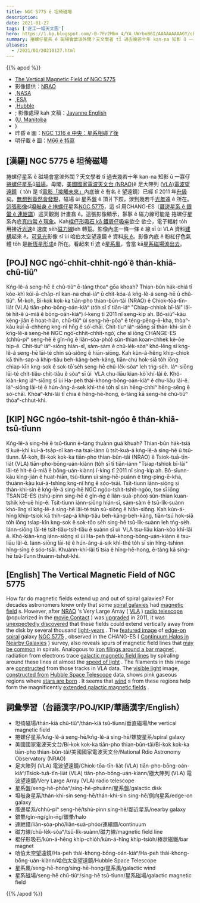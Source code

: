 ```yaml
---
title: NGC 5775 ê 坦徛磁場
description:
date: 2021-01-27
tags: ['逐工一幅天文圖']
hero: https://1.bp.blogspot.com/-B-7Fr2Mkm_4/YA_UWrbuB6I/AAAAAAAAAGY/cbL84EPm-x0LQC4LmJNk_50LtiZvu0zMgCLcBGAsYHQ/s1080/NGC5775_NraoEnglish_1080.jpeg
summary: 捲螺仔星系 ê 磁場會當湠外闊？天文學者 tī 過去幾若十年 kan-na 知影 ū 一寡仔捲螺仔星系。
aliases:
  - /2021/01/20210127.html
---
```


{{% apod %}}

- [The Vertical Magnetic Field of NGC 5775](https://apod.nasa.gov/apod/ap210127.html)
- 影像提供：[NRAO](https://public.nrao.edu/)
- ,[NASA](https://www.nasa.gov/)
- ,[ESA](https://www.esa.int/)
- ,[Hubble](https://www.nasa.gov/mission_pages/hubble/about)
- ; 影像處理 kah 文稿：[Jayanne English](http://www2.physics.umanitoba.ca/u/english/)
- ([U. Manitoba](https://sci.umanitoba.ca/physics-astronomy/)
- )
- 昨昏 ê 圖：[NGC 1316 ê 中央：星系相碰了後](https://apod-taigi.blogspot.com/2021/01/20210126.html)
- 明仔載 ê 圖：[M66 ê 特寫](https://apod-taigi.blogspot.com/2021/01/20210128.html)

## [漢羅] NGC 5775 ê 坦徛磁場

捲螺仔星系 ê 磁場會當湠外闊？天文學者 tī 過去幾若十年 kan-na 知影 ū 一寡仔[捲螺仔星系](https://en.wikipedia.org/wiki/Spiral_galaxy)ū[磁場](https://en.wikipedia.org/wiki/Magnetic_field)。毋閣，[美國國家電波天文台 (NRAO)](https://public.nrao.edu/)ê 足大陣列 ([VLA](https://apod.nasa.gov/apod/ap060514.html))[電波望遠鏡](https://en.wikipedia.org/wiki/Radio_telescope)（ to̍h 是 tī[電影「接觸未來」](https://en.wikipedia.org/wiki/Contact_(1997_American_film))內底彼 ê 有名 ê 望遠鏡）已經 tī 2011 年[升級](https://science.nrao.edu/facilities/vla/docs/manuals/oss2013B/intro/project)矣。[無想到竟然會發現](https://i.imgur.com/MwLMgEJ.jpeg)，磁場 ùi 星系盤 ê 頂爿下跤，湠到幾若千[光年](https://spaceplace.nasa.gov/light-year/en/)遠 ê 所在。[這張影像](https://public.nrao.edu/news/2020-image-contest-winners/)sī[坦敧身 ê 捲螺仔](https://apod.nasa.gov/apod/ap100225.html)星系[NGC 5775](https://en.wikipedia.org/wiki/NGC_5775)，這 sī 用CHANG-ES（[厝邊星系 ê 銀暈 ê 連紲譜](https://www.queensu.ca/changes/)）巡天觀測 計畫翕 ê。這張影像顯示，鬖鬖 ê 磁力線可能是 捲螺仔星系內底[真四常 ê 現象](https://www.queensu.ca/changes/press-releases/)。Kah[棍仔形吸石 kā 鐵屑仔吸牢](https://youtu.be/tfiebTsJDno)欲仝 欲仝，電子輻射 to̍h 用接近[光速](https://youtu.be/nQUwHdSAhmw)ê 速度 se̍h[磁力線](https://apod-taigi.blogspot.com/2021/01/20210120.html)leh 轉踅。影像內底一條一條 ê 線 sī ùi VLA 資料[建構](https://illuminateduniverse.org/2021/01/27/the-yin-and-yang-of-the-visible-and-invisible-in-spiral-galaxies/)起來 ê。[可見光](https://science.nasa.gov/ems/09_visiblelight)影像 sī ùi 哈伯太空望遠鏡 ê 資料[來 ê](https://sites.google.com/site/jayannescosmicportfolio/)。影像內底 ê 粉紅仔色氣體 to̍h 是[新恆星形成](https://science.nasa.gov/astrophysics/focus-areas/how-do-stars-form-and-evolve)ê 所在。看起來 tī 遮 ê[星系風](https://apod.nasa.gov/apod/ap190723.html)，會當 kā[星系磁場湠出去](https://ui.adsabs.harvard.edu/abs/2020A%26A...639A.112K/abstract)。

## [POJ] NGC ngó͘-chhit-chhit-ngó͘ ê thán-khiā-chû-tiûⁿ

Kńg-lê-á seng-hē ê chû-tiûⁿ ē-tàng thòaⁿ gōa khoah? Thian-bûn ha̍k-chiá tī kòe-khì kúi-ā-cha̍p-nî kan-na chai-iáⁿ ū chi̍t-kóa-á kńg-lê-á seng-hē ū chû-tiûⁿ. M̄-koh, Bí-kok kok-ka tiān-pho thian-bûn-tâi (NRAO) ê Chiok-tōa-tīn-lia̍t (VLA) tiān-pho-bōng-oán-kiàⁿ (to̍h sī tī tiān-iáⁿ "Chiap-chhiok bī-lâi" lāi-té hit-ê ū-miâ ê bōng-oán-kiàⁿ) í-keng tī 2011 nî seng-kip ah. Bô-siūⁿ-kàu kèng-jiân ê hoat-hiān, chû-tiûⁿ ùi seng-hē-pôaⁿ ê téng-pêng-ē-kha, thòaⁿ-kàu kúi-ā-chhèng kng-nî hn̄g ê só͘-chāi. Chit-tiuⁿ iáⁿ-siōng sī thán-khi-sin ê kńg-lê-á seng-hē NGC ngó͘-chhit-chhit-ngó͘, che sī iōng CHANGE-ES (chhù-piⁿ seng-hē ê gîn-n̄g ê liân-sòa-phó͘) sûn-thian koan-chhek kè-ōe hip-ê. Chit-tiuⁿ iáⁿ-siōng hián-sī, sàm-sàm ê chû-le̍k-sòaⁿ khó-lêng sī kńg-lê-á seng-hē lāi-té chin sù-siông ê hiān-siōng. Kah kùn-á-hêng khip-chiok kā thih-sap-á khip-tiâu beh-kâng-beh-kâng, tiān-chú hok-siā to̍h iōng chiap-kīn kng-sok ê sok-tō͘ se̍h seng-hē chû-le̍k-sòaⁿ leh tńg-se̍h. Iáⁿ-siōng lāi-té chi̍t-tiâu-chi̍t-tiâu ê sòaⁿ sī ùi  VLA chu-liāu kian-kò͘ khí-lâi ê. Khó-kiàn-kng iáⁿ-siōng sī ùi Ha-peh thài-khong-bōng-oán-kiàⁿ ê chu-liāu lâi-ê. Iáⁿ-siōng lāi-té ê hún-âng-á-sek khì-thé to̍h sī sin hêng-chhiⁿ hêng-sêng ê só͘-chāi. Khòaⁿ-khí-lâi tī chia ê hêng-hē-hong, ē-tàng kā seng-hē chû-tiûⁿ thòaⁿ-chhut-khì.

## [KIP] NGC ngóo-tshit-tshit-ngóo ê thán-khiā-tsû-tîunn

Kńg-lê-á sing-hē ê tsû-tîunn ē-tàng thuànn guā khuah? Thian-bûn ha̍k-tsiá tī kuè-khì kuí-ā-tsa̍p-nî kan-na tsai-iánn ū tsi̍t-kuá-á kńg-lê-á sing-hē ū tsû-tîunn. M̄-koh, Bí-kok kok-ka tiān-pho thian-bûn-tâi (NRAO) ê Tsiok-tuā-tīn-lia̍t (VLA) tiān-pho-bōng-uán-kiànn (to̍h sī tī tiān-iánn "Tsiap-tshiok bī-lâi" lāi-té hit-ê ū-miâ ê bōng-uán-kiànn) í-king tī 2011 nî sing-kip ah. Bô-sīunn-kàu kìng-jiân ê huat-hiān, tsû-tîunn uì sing-hē-puânn ê tíng-pîng-ē-kha, thuànn-kàu kuí-ā-tshìng kng-nî hn̄g ê sóo-tsāi. Tsit-tiunn iánn-siōng sī thán-khi-sin ê kńg-lê-á sing-hē NGC ngóo-tshit-tshit-ngóo, tse sī iōng TSANGE-ES (tshù-pinn sing-hē ê gîn-n̄g ê liân-suà-phóo) sûn-thian kuan-tshik kè-uē hip-ê. Tsit-tiunn iánn-siōng hián-sī, sàm-sàm ê tsû-li̍k-suànn khó-lîng sī kńg-lê-á sing-hē lāi-té tsin sù-siông ê hiān-siōng. Kah kùn-á-hîng khip-tsiok kā thih-sap-á khip-tiâu beh-kâng-beh-kâng, tiān-tsú hok-siā to̍h iōng tsiap-kīn kng-sok ê sok-tōo se̍h sing-hē tsû-li̍k-suànn leh tńg-se̍h. Iánn-siōng lāi-té tsi̍t-tiâu-tsi̍t-tiâu ê suànn sī uì  VLA tsu-liāu kian-kòo khí-lâi ê. Khó-kiàn-kng iánn-siōng sī ùi Ha-peh thài-khong-bōng-uán-kiànn ê tsu-liāu lâi-ê. Iánn-siōng lāi-té ê hún-âng-á-sik khì-thé to̍h sī sin hîng-tshinn hîng-sîng ê sóo-tsāi. Khuànn-khí-lâi tī tsia ê hîng-hē-hong, ē-tàng kā sing-hē tsû-tîunn thuànn-tshut-khì.

## [English] The Vertical Magnetic Field of NGC 5775 

How far do magnetic fields extend up and out of spiral galaxies? For decades astronomers knew only that some [spiral galaxies](https://en.wikipedia.org/wiki/Spiral_galaxy) had [magnetic field](https://en.wikipedia.org/wiki/Magnetic_field) s. However, after [NRAO](https://public.nrao.edu/) 's Very Large Array ( [VLA](https://apod.nasa.gov/apod/ap060514.html) ) [radio telescope](https://en.wikipedia.org/wiki/Radio_telescope) (popularized in the [movie Contact](https://en.wikipedia.org/wiki/Contact_(1997_American_film)) ) was [upgraded](https://science.nrao.edu/facilities/vla/docs/manuals/oss2013B/intro/project) in 2011, it was [unexpectedly discovered](https://i.imgur.com/MwLMgEJ.jpeg) that these fields could extend vertically away from the disk by several thousand [light-years](https://spaceplace.nasa.gov/light-year/en/) . The [featured image](https://public.nrao.edu/news/2020-image-contest-winners/) of [edge-on spiral](https://apod.nasa.gov/apod/ap100225.html) galaxy [NGC 5775](https://en.wikipedia.org/wiki/NGC_5775) , observed in the CHANG-ES ( [Continuum Halos in Nearby Galaxies](https://www.queensu.ca/changes/) ) survey, also reveals spurs of magnetic field lines that [may be common](https://www.queensu.ca/changes/press-releases/) in spirals. Analogous to [iron filings around a bar magnet](https://youtu.be/tfiebTsJDno) , radiation from electrons trace [galactic magnetic field lines](https://apod.nasa.gov/apod/ap210120.html) by spiraling around these lines at almost the [speed of light](https://youtu.be/nQUwHdSAhmw) . The filaments in this image are [constructed](https://illuminateduniverse.org/2021/01/27/the-yin-and-yang-of-the-visible-and-invisible-in-spiral-galaxies/) from those tracks in VLA data. The [visible light](https://science.nasa.gov/ems/09_visiblelight) image, [constructed from](https://sites.google.com/site/jayannescosmicportfolio/) [Hubble Space Telescope](https://www.nasa.gov/mission_pages/hubble/story/index.html) data, shows pink gaseous regions where [stars are born](https://science.nasa.gov/astrophysics/focus-areas/how-do-stars-form-and-evolve) . It seems that [wind](https://apod.nasa.gov/apod/ap190723.html) s from these regions help form the magnificently [extended galactic magnetic fields](https://ui.adsabs.harvard.edu/abs/2020A%26A...639A.112K/abstract) .

## 詞彙學習（台語漢字/POJ/KIP/華語漢字/English）

- 坦徛磁場/thán-kiā chû-tiûⁿ/thán-kiā tsû-tîunn/垂直磁場/the vertical magnetic field
- 捲螺仔星系/kńg-lê-á seng-hē/kńg-lê-á sing-hē/螺旋星系/spiral galaxy
- 美國國家電波天文台/Bí-kok kok-ka tiān-pho thian-bûn-tâi/Bí-kok kok-ka tiān-pho thian-bûn-tâi/美國國家電波天文台/National Rdio Astronomy Observatory (NRAO)
- 足大陣列 (VLA) 電波望遠鏡/Chiok-tōa-tīn-lia̍t (VLA) tiān-pho-bōng-oán-kiàⁿ/Tsiok-tuā-tīn-lia̍t (VLA) tiān-pho-bōng-uán-kiànn/極大陣列 (VLA) 電波望遠鏡/Very Large Array (VLA) radio telescope
- 星系盤/seng-hē-phōaⁿ/sing-hē-phuānn/星系盤/galactic disk
- 坦敧身星系/thán-khi-sin seng-hē/thán-khi-sin sing-hē/側向星系/edge-on galaxy
- 厝邊星系/chhù-piⁿ seng-hē/tshù-pinn sing-hē/鄰近星系/nearby galaxy
- 銀暈/gîn-n̄g/gîn-n̄g/銀暈/halo
- 連紲譜/liân-sòa-phó͘/liân-suà-phóo/連續譜/continuum
- 磁力線/chû-le̍k-sòaⁿ/tsû-li̍k-suànn/磁力線/magnetic field line
- 棍仔形吸石/kùn-á-hêng khi̍p-chio̍h/kùn-á-hîng khi̍p-tsio̍h/棒狀磁鐵/bar magnet
- 哈伯太空望遠鏡/Ha-peh thài-khong-bōng-oán-kiàⁿ/Ha-peh thài-khong-bōng-uán-kiànn/哈伯太空望遠鏡/Hubble Space Telescope
- 星系風/seng-hē-hong/sing-hē-hong/星系風/galactic wind
- 星系磁場/seng-hē chû-tiûⁿ/sing-hē tsû-tîunn/星系磁場/galactic magnetic field

{{% /apod %}}
